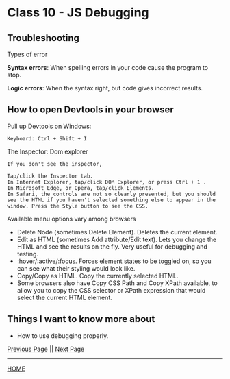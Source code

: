 # Class 10 - JS Debugging

## Troubleshooting

Types of error

**Syntax errors**: When spelling errors in your code cause the program to stop.

**Logic errors**: When the syntax right, but code gives incorrect results.

## How to open Devtools in your browser

Pull up Devtools on Windows:

    Keyboard: Ctrl + Shift + I

The Inspector: Dom explorer

    If you don't see the inspector,

    Tap/click the Inspector tab.
    In Internet Explorer, tap/click DOM Explorer, or press Ctrl + 1 .
    In Microsoft Edge, or Opera, tap/click Elements.
    In Safari, the controls are not so clearly presented, but you should see the HTML if you haven't selected something else to appear in the window. Press the Style button to see the CSS.

Available menu options vary among browsers

- Delete Node (sometimes Delete Element). Deletes the current element.
- Edit as HTML (sometimes Add attribute/Edit text). Lets you change the HTML and see the results on the fly. Very useful for debugging and testing.
- :hover/:active/:focus. Forces element states to be toggled on, so you can see what their styling would look like.
- Copy/Copy as HTML. Copy the currently selected HTML.
- Some browsers also have Copy CSS Path and Copy XPath available, to allow you to copy the CSS selector or XPath expression that would select the current HTML element.

## Things I want to know more about

- How to use debugging properly.

[Previous Page](https://tomgtaylor.github.io/reading-notes2/class-09)    ||    [Next Page](https://tomgtaylor.github.io/reading-notes2/class-11) <br>

---
[HOME](https://tomgtaylor.github.io/reading-notes2) <br>
